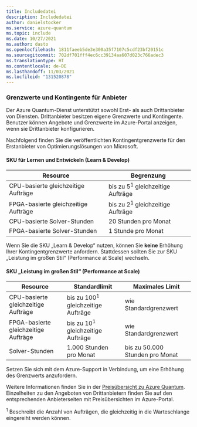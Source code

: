 ```yaml
---
title: Includedatei
description: Includedatei
author: danielstocker
ms.service: azure-quantum
ms.topic: include
ms.date: 10/27/2021
ms.author: dasto
ms.openlocfilehash: 1811faeeb5de3e300a35f7107c5cdf23bf20151c
ms.sourcegitcommit: 702df701fff4ec6cc39134aa607d023c766adec3
ms.translationtype: HT
ms.contentlocale: de-DE
ms.lasthandoff: 11/03/2021
ms.locfileid: "131520878"
---
```

### <a name="provider-limits--quota"></a>Grenzwerte und Kontingente für Anbieter

Der Azure Quantum-Dienst unterstützt sowohl Erst- als auch Drittanbieter von Diensten. Drittanbieter besitzen eigene Grenzwerte und Kontingente. Benutzer können Angebote und Grenzwerte im Azure-Portal anzeigen, wenn sie Drittanbieter konfigurieren. 

Nachfolgend finden Sie die veröffentlichten Kontingentgrenzwerte für den Erstanbieter von Optimierungslösungen von Microsoft. 

#### <a name="learn--develop-sku"></a>SKU für Lernen und Entwickeln (Learn & Develop)

| Resource | Begrenzung |
| --- | --- |
| CPU-basierte gleichzeitige Aufträge | bis zu 5<sup>1</sup> gleichzeitige Aufträge |
| FPGA-basierte gleichzeitige Aufträge | bis zu 2<sup>1</sup> gleichzeitige Aufträge |
| CPU-basierte Solver-Stunden | 20 Stunden pro Monat  |
| FPGA-basierte Solver-Stunden | 1 Stunde pro Monat  |

Wenn Sie die SKU „Learn & Develop“ nutzen, können Sie **keine** Erhöhung Ihrer Kontingentgrenzwerte anfordern. Stattdessen sollten Sie zur SKU „Leistung im großen Stil“ (Performance at Scale) wechseln.

#### <a name="performance-at-scale-sku"></a>SKU „Leistung im großen Stil“ (Performance at Scale)

| Resource | Standardlimit | Maximales Limit |
| --- | --- | --- |
| CPU-basierte gleichzeitige Aufträge | bis zu 100<sup>1</sup> gleichzeitige Aufträge | wie Standardgrenzwert |
| FPGA-basierte gleichzeitige Aufträge | bis zu 10<sup>1</sup> gleichzeitige Aufträge | wie Standardgrenzwert |
| Solver-Stunden | 1\.000 Stunden pro Monat  | bis zu 50.000 Stunden pro Monat |

Setzen Sie sich mit dem Azure-Support in Verbindung, um eine Erhöhung des Grenzwerts anzufordern.

Weitere Informationen finden Sie in der [Preisübersicht zu Azure Quantum](https://aka.ms/AQ/Pricing).
Einzelheiten zu den Angeboten von Drittanbietern finden Sie auf den entsprechenden Anbieterseiten mit Preisübersichten im Azure-Portal.

<sup>1</sup> Beschreibt die Anzahl von Aufträgen, die gleichzeitig in die Warteschlange eingereiht werden können.
